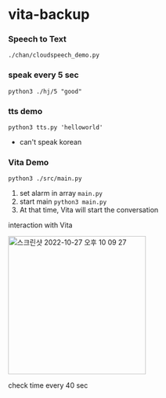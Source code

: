 # vita-backup

### Speech to Text
`./chan/cloudspeech_demo.py`

### speak every 5 sec
`python3 ./hj/5 "good"`

### tts demo
`python3 tts.py 'helloworld'`
- can't speak korean

### Vita Demo
`python3 ./src/main.py`

1. set alarm in array `main.py`
2. start main `python3 main.py`
3. At that time, Vita will start the conversation

interaction with Vita

<img width="281" alt="스크린샷 2022-10-27 오후 10 09 27" src="https://user-images.githubusercontent.com/51700274/198293257-342471a0-9fa4-479d-b151-6677aedc4f74.png">

check time every 40 sec
